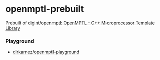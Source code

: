 openmptl-prebuilt
=================
Prebuilt of [digint/openmptl: OpenMPTL - C++ Microprocessor Template Library](https://github.com/digint/openmptl)

### Playground
- [dirkarnez/openmptl-playground](https://github.com/dirkarnez/openmptl-playground)